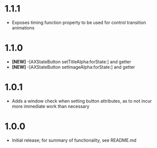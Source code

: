 # 1.1.1
- Exposes timing function property to be used for control transition animations

# 1.1.0
- **[NEW]** -[AXStateButton setTitleAlpha:forState:] and getter
- **[NEW]** -[AXStateButton setImageAlpha:forState:] and getter

# 1.0.1
- Adds a window check when setting button attributes, as to not incur more immediate work than necessary

# 1.0.0
- Initial release; for summary of functionality, see README.md
